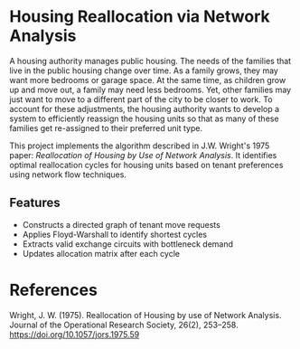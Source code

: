 # Housing Reallocation via Network Analysis
A housing authority manages public housing. The needs of the families that live in the public housing change over time. As a family grows, they may want more bedrooms or garage space. At the same time, as children grow up and move out, a family may need less bedrooms. Yet, other families may just want to move to a different part of the city to be closer to work. To account for these adjustments, the housing authority wants to develop a system to efficiently reassign the housing units so that as many of these families get re-assigned to their preferred unit type. 

This project implements the algorithm described in J.W. Wright's 1975 paper: *Reallocation of Housing by Use of Network Analysis*. It identifies optimal reallocation cycles for housing units based on tenant preferences using network flow techniques.

## Features
- Constructs a directed graph of tenant move requests
- Applies Floyd-Warshall to identify shortest cycles
- Extracts valid exchange circuits with bottleneck demand
- Updates allocation matrix after each cycle

# References
Wright, J. W. (1975). Reallocation of Housing by use of Network Analysis. Journal of the Operational Research Society, 26(2), 253–258. https://doi.org/10.1057/jors.1975.59
